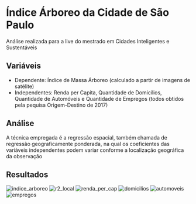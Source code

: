 # Índice Árboreo da Cidade de São Paulo
Análise realizada para a live do mestrado em Cidades Inteligentes e Sustentáveis

## Variáveis

* Dependente: Índice de Massa Árboreo (calculado a partir de imagens de satélite)
* Independentes: Renda per Capita, Quantidade de Domicílios, Quantidade de Automóveis e Quantidade de Empregos (todos obtidos pela pequisa Origem-Destino de 2017)

## Análise

A técnica empregada é a regressão espacial, também chamada de regressão geograficamente ponderada, na qual os coeficientes das variáveis independentes podem variar conforme a localização geográfica da observação

## Resultados

![indice_arboreo](images/massa_aborea.png)
![r2_local](images/R2_local.png)
![renda_per_cap](images/renda_per_cap.png)
![domicilios](images/domicilios.png)
![automoveis](images/automoveis.png)
![empregos](images/empregos.png)
